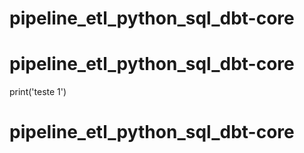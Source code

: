 # pipeline_etl_python_sql_dbt-core
# pipeline_etl_python_sql_dbt-core


print('teste 1')
# pipeline_etl_python_sql_dbt-core
